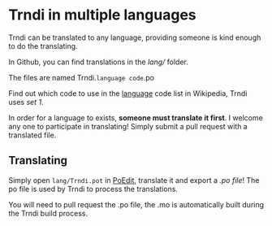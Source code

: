 # Trndi in multiple languages

Trndi can be translated to any language, providing someone is kind enough to do the translating.

In Github, you can find translations in the _lang/_ folder.

The files are named Trndi.```language code```.po 

Find out which code to use in the 
[language](https://en.wikipedia.org/wiki/List_of_ISO_639_language_codes) code list in Wikipedia, Trndi uses _set 1_.

In order for a language to exists, __someone must translate it first__. I welcome any one to participate in translating! Simply submit a pull request with a translated file.

## Translating
Simply open ```lang/Trndi.pot``` in [PoEdit](https://poedit.net/download), translate it and export a _.po file_!
The po file is used by Trndi to process the translations.

You will need to pull request the .po file, the .mo is automatically built during the Trndi build process.
